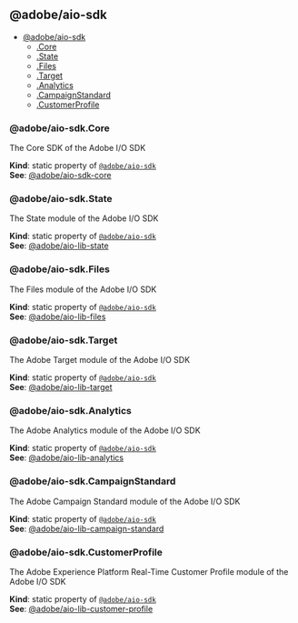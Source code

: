 <a name="module_@adobe/aio-sdk"></a>

## @adobe/aio-sdk

* [@adobe/aio-sdk](#module_@adobe/aio-sdk)
    * [.Core](#module_@adobe/aio-sdk.Core)
    * [.State](#module_@adobe/aio-sdk.State)
    * [.Files](#module_@adobe/aio-sdk.Files)
    * [.Target](#module_@adobe/aio-sdk.Target)
    * [.Analytics](#module_@adobe/aio-sdk.Analytics)
    * [.CampaignStandard](#module_@adobe/aio-sdk.CampaignStandard)
    * [.CustomerProfile](#module_@adobe/aio-sdk.CustomerProfile)

<a name="module_@adobe/aio-sdk.Core"></a>

### @adobe/aio-sdk.Core
The Core SDK of the Adobe I/O SDK

**Kind**: static property of [<code>@adobe/aio-sdk</code>](#module_@adobe/aio-sdk)  
**See**: [@adobe/aio-sdk-core](https://github.com/adobe/aio-sdk-core/blob/master/README.md)  
<a name="module_@adobe/aio-sdk.State"></a>

### @adobe/aio-sdk.State
The State module of the Adobe I/O SDK

**Kind**: static property of [<code>@adobe/aio-sdk</code>](#module_@adobe/aio-sdk)  
**See**: [@adobe/aio-lib-state](https://github.com/adobe/aio-lib-state/blob/master/README.md)  
<a name="module_@adobe/aio-sdk.Files"></a>

### @adobe/aio-sdk.Files
The Files module of the Adobe I/O SDK

**Kind**: static property of [<code>@adobe/aio-sdk</code>](#module_@adobe/aio-sdk)  
**See**: [@adobe/aio-lib-files](https://github.com/adobe/aio-lib-files/blob/master/README.md)  
<a name="module_@adobe/aio-sdk.Target"></a>

### @adobe/aio-sdk.Target
The Adobe Target module of the Adobe I/O SDK

**Kind**: static property of [<code>@adobe/aio-sdk</code>](#module_@adobe/aio-sdk)  
**See**: [@adobe/aio-lib-target](https://github.com/adobe/aio-lib-target/blob/master/README.md)  
<a name="module_@adobe/aio-sdk.Analytics"></a>

### @adobe/aio-sdk.Analytics
The Adobe Analytics module of the Adobe I/O SDK

**Kind**: static property of [<code>@adobe/aio-sdk</code>](#module_@adobe/aio-sdk)  
**See**: [@adobe/aio-lib-analytics](https://github.com/adobe/aio-lib-analytics/blob/master/README.md)  
<a name="module_@adobe/aio-sdk.CampaignStandard"></a>

### @adobe/aio-sdk.CampaignStandard
The Adobe Campaign Standard module of the Adobe I/O SDK

**Kind**: static property of [<code>@adobe/aio-sdk</code>](#module_@adobe/aio-sdk)  
**See**: [@adobe/aio-lib-campaign-standard](https://github.com/adobe/aio-lib-campaign-standard/blob/master/README.md)  
<a name="module_@adobe/aio-sdk.CustomerProfile"></a>

### @adobe/aio-sdk.CustomerProfile
The Adobe Experience Platform Real-Time Customer Profile module of the Adobe I/O SDK

**Kind**: static property of [<code>@adobe/aio-sdk</code>](#module_@adobe/aio-sdk)  
**See**: [@adobe/aio-lib-customer-profile](https://github.com/adobe/aio-lib-customer-profile/blob/master/README.md)  
